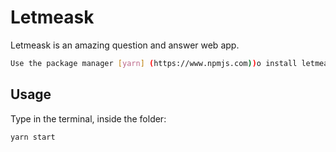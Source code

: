 # Letmeask 

Letmeask is an amazing question and answer web app.

```bash 
Use the package manager [yarn] (https://www.npmjs.com))o install letmeask.
```

## Usage

Type in the terminal, inside the folder:

```bash 
yarn start
```
